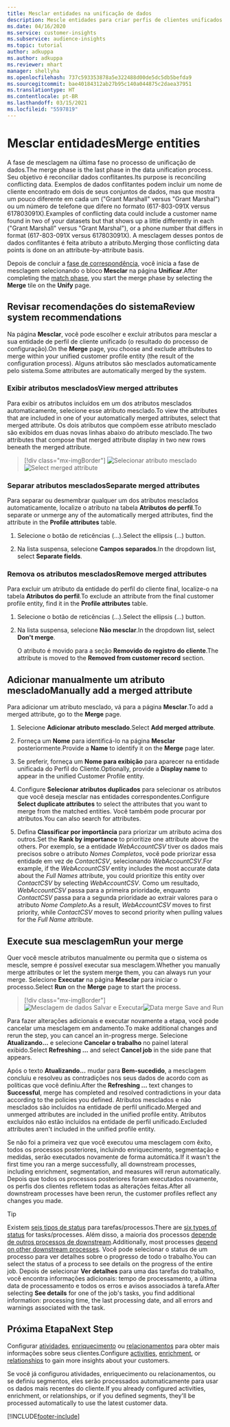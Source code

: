 ```yaml
---
title: Mesclar entidades na unificação de dados
description: Mescle entidades para criar perfis de clientes unificados.
ms.date: 04/16/2020
ms.service: customer-insights
ms.subservice: audience-insights
ms.topic: tutorial
author: adkuppa
ms.author: adkuppa
ms.reviewer: mhart
manager: shellyha
ms.openlocfilehash: 737c593353878a5e322488d00de5dc5db5befda9
ms.sourcegitcommit: bae40184312ab27b95c140a044875c2daea37951
ms.translationtype: HT
ms.contentlocale: pt-BR
ms.lasthandoff: 03/15/2021
ms.locfileid: "5597819"
---
```

# <a name="merge-entities"></a><span data-ttu-id="ecd78-103">Mesclar entidades</span><span class="sxs-lookup"><span data-stu-id="ecd78-103">Merge entities</span></span>

<span data-ttu-id="ecd78-104">A fase de mesclagem na última fase no processo de unificação de dados.</span><span class="sxs-lookup"><span data-stu-id="ecd78-104">The merge phase is the last phase in the data unification process.</span></span> <span data-ttu-id="ecd78-105">Seu objetivo é reconciliar dados conflitantes.</span><span class="sxs-lookup"><span data-stu-id="ecd78-105">Its purpose is reconciling conflicting data.</span></span> <span data-ttu-id="ecd78-106">Exemplos de dados conflitantes podem incluir um nome de cliente encontrado em dois de seus conjuntos de dados, mas que mostra um pouco diferente em cada um ("Grant Marshall" versus "Grant Marshal") ou um número de telefone que difere no formato (617-803-091X versus 617803091X).</span><span class="sxs-lookup"><span data-stu-id="ecd78-106">Examples of conflicting data could include a customer name found in two of your datasets but that shows up a little differently in each ("Grant Marshall" versus "Grant Marshal"), or a phone number that differs in format (617-803-091X versus 617803091X).</span></span> <span data-ttu-id="ecd78-107">A mesclagem desses pontos de dados conflitantes é feita atributo a atributo.</span><span class="sxs-lookup"><span data-stu-id="ecd78-107">Merging those conflicting data points is done on an attribute-by-attribute basis.</span></span>

<span data-ttu-id="ecd78-108">Depois de concluir a [fase de correspondência](match-entities.md), você inicia a fase de mesclagem selecionando o bloco **Mesclar** na página **Unificar**.</span><span class="sxs-lookup"><span data-stu-id="ecd78-108">After completing the [match phase](match-entities.md), you start the merge phase by selecting the **Merge** tile on the **Unify** page.</span></span>

## <a name="review-system-recommendations"></a><span data-ttu-id="ecd78-109">Revisar recomendações do sistema</span><span class="sxs-lookup"><span data-stu-id="ecd78-109">Review system recommendations</span></span>

<span data-ttu-id="ecd78-110">Na página **Mesclar**, você pode escolher e excluir atributos para mesclar a sua entidade de perfil de cliente unificado (o resultado do processo de configuração).</span><span class="sxs-lookup"><span data-stu-id="ecd78-110">On the **Merge** page, you choose and exclude attributes to merge within your unified customer profile entity (the result of the configuration process).</span></span> <span data-ttu-id="ecd78-111">Alguns atributos são mesclados automaticamente pelo sistema.</span><span class="sxs-lookup"><span data-stu-id="ecd78-111">Some attributes are automatically merged by the system.</span></span>

### <a name="view-merged-attributes"></a><span data-ttu-id="ecd78-112">Exibir atributos mesclados</span><span class="sxs-lookup"><span data-stu-id="ecd78-112">View merged attributes</span></span>

<span data-ttu-id="ecd78-113">Para exibir os atributos incluídos em um dos atributos mesclados automaticamente, selecione esse atributo mesclado.</span><span class="sxs-lookup"><span data-stu-id="ecd78-113">To view the attributes that are included in one of your automatically merged attributes, select that merged attribute.</span></span> <span data-ttu-id="ecd78-114">Os dois atributos que compõem esse atributo mesclado são exibidos em duas novas linhas abaixo do atributo mesclado.</span><span class="sxs-lookup"><span data-stu-id="ecd78-114">The two attributes that compose that merged attribute display in two new rows beneath the merged attribute.</span></span>

> [!div class="mx-imgBorder"]
> <span data-ttu-id="ecd78-115">![Selecionar atributo mesclado](media/configure-data-merge-profile-attributes.png "Selecionar atributo mesclado")</span><span class="sxs-lookup"><span data-stu-id="ecd78-115">![Select merged attribute](media/configure-data-merge-profile-attributes.png "Select merged attribute")</span></span>

### <a name="separate-merged-attributes"></a><span data-ttu-id="ecd78-116">Separar atributos mesclados</span><span class="sxs-lookup"><span data-stu-id="ecd78-116">Separate merged attributes</span></span>

<span data-ttu-id="ecd78-117">Para separar ou desmembrar qualquer um dos atributos mesclados automaticamente, localize o atributo na tabela **Atributos do perfil**.</span><span class="sxs-lookup"><span data-stu-id="ecd78-117">To separate or unmerge any of the automatically merged attributes, find the attribute in the **Profile attributes** table.</span></span>

1. <span data-ttu-id="ecd78-118">Selecione o botão de reticências (...).</span><span class="sxs-lookup"><span data-stu-id="ecd78-118">Select the ellipsis (...) button.</span></span>
  
2. <span data-ttu-id="ecd78-119">Na lista suspensa, selecione **Campos separados**.</span><span class="sxs-lookup"><span data-stu-id="ecd78-119">In the dropdown list, select **Separate fields**.</span></span>

### <a name="remove-merged-attributes"></a><span data-ttu-id="ecd78-120">Remova os atributos mesclados</span><span class="sxs-lookup"><span data-stu-id="ecd78-120">Remove merged attributes</span></span>

<span data-ttu-id="ecd78-121">Para excluir um atributo da entidade do perfil do cliente final, localize-o na tabela **Atributos do perfil**.</span><span class="sxs-lookup"><span data-stu-id="ecd78-121">To exclude an attribute from the final customer profile entity, find it in the **Profile attributes** table.</span></span>

1. <span data-ttu-id="ecd78-122">Selecione o botão de reticências (...).</span><span class="sxs-lookup"><span data-stu-id="ecd78-122">Select the ellipsis (...) button.</span></span>
  
2. <span data-ttu-id="ecd78-123">Na lista suspensa, selecione **Não mesclar**.</span><span class="sxs-lookup"><span data-stu-id="ecd78-123">In the dropdown list, select **Don't merge**.</span></span>

   <span data-ttu-id="ecd78-124">O atributo é movido para a seção **Removido do registro do cliente**.</span><span class="sxs-lookup"><span data-stu-id="ecd78-124">The attribute is moved to the **Removed from customer record** section.</span></span>

## <a name="manually-add-a-merged-attribute"></a><span data-ttu-id="ecd78-125">Adicionar manualmente um atributo mesclado</span><span class="sxs-lookup"><span data-stu-id="ecd78-125">Manually add a merged attribute</span></span>

<span data-ttu-id="ecd78-126">Para adicionar um atributo mesclado, vá para a página **Mesclar**.</span><span class="sxs-lookup"><span data-stu-id="ecd78-126">To add a merged attribute, go to the **Merge** page.</span></span>

1. <span data-ttu-id="ecd78-127">Selecione **Adicionar atributo mesclado**.</span><span class="sxs-lookup"><span data-stu-id="ecd78-127">Select **Add merged attribute**.</span></span>

2. <span data-ttu-id="ecd78-128">Forneça um **Nome** para identificá-lo na página **Mesclar** posteriormente.</span><span class="sxs-lookup"><span data-stu-id="ecd78-128">Provide a **Name** to identify it on the **Merge** page later.</span></span>

3. <span data-ttu-id="ecd78-129">Se preferir, forneça um **Nome para exibição** para aparecer na entidade unificada do Perfil do Cliente.</span><span class="sxs-lookup"><span data-stu-id="ecd78-129">Optionally, provide a **Display name** to appear in the unified Customer Profile entity.</span></span>

4. <span data-ttu-id="ecd78-130">Configure **Selecionar atributos duplicados** para selecionar os atributos que você deseja mesclar nas entidades correspondentes.</span><span class="sxs-lookup"><span data-stu-id="ecd78-130">Configure **Select duplicate attributes** to select the attributes that you want to merge from the matched entities.</span></span> <span data-ttu-id="ecd78-131">Você também pode procurar por atributos.</span><span class="sxs-lookup"><span data-stu-id="ecd78-131">You can also search for attributes.</span></span>

5. <span data-ttu-id="ecd78-132">Defina **Classificar por importância** para priorizar um atributo acima dos outros.</span><span class="sxs-lookup"><span data-stu-id="ecd78-132">Set the **Rank by importance** to prioritize one attribute above the others.</span></span> <span data-ttu-id="ecd78-133">Por exemplo, se a entidade *WebAccountCSV* tiver os dados mais precisos sobre o atributo *Nomes Completos*, você pode priorizar essa entidade em vez de *ContactCSV*, selecionando *WebAccountCSV*.</span><span class="sxs-lookup"><span data-stu-id="ecd78-133">For example, if the *WebAccountCSV* entity includes the most accurate data about the *Full Names* attribute, you could prioritize this entity over *ContactCSV* by selecting *WebAccountCSV*.</span></span> <span data-ttu-id="ecd78-134">Como um resultado, *WebAccountCSV* passa para a primeira prioridade, enquanto *ContactCSV* passa para a segunda prioridade ao extrair valores para o atributo *Nome Completo*.</span><span class="sxs-lookup"><span data-stu-id="ecd78-134">As a result, *WebAccountCSV* moves to first priority, while *ContactCSV* moves to second priority when pulling values for the *Full Name* attribute.</span></span>

## <a name="run-your-merge"></a><span data-ttu-id="ecd78-135">Execute sua mesclagem</span><span class="sxs-lookup"><span data-stu-id="ecd78-135">Run your merge</span></span>

<span data-ttu-id="ecd78-136">Quer você mescle atributos manualmente ou permita que o sistema os mescle, sempre é possível executar sua mesclagem.</span><span class="sxs-lookup"><span data-stu-id="ecd78-136">Whether you manually merge attributes or let the system merge them, you can always run your merge.</span></span> <span data-ttu-id="ecd78-137">Selecione **Executar** na página **Mesclar** para iniciar o processo.</span><span class="sxs-lookup"><span data-stu-id="ecd78-137">Select **Run** on the **Merge** page to start the process.</span></span>

> [!div class="mx-imgBorder"]
> <span data-ttu-id="ecd78-138">![Mesclagem de dados Salvar e Executar](media/configure-data-merge-save-run.png "Mesclagem de dados Salvar e Executar")</span><span class="sxs-lookup"><span data-stu-id="ecd78-138">![Data merge Save and Run](media/configure-data-merge-save-run.png "Data merge Save and Run")</span></span>

<span data-ttu-id="ecd78-139">Para fazer alterações adicionais e executar novamente a etapa, você pode cancelar uma mesclagem em andamento.</span><span class="sxs-lookup"><span data-stu-id="ecd78-139">To make additional changes and rerun the step, you can cancel an in-progress merge.</span></span> <span data-ttu-id="ecd78-140">Selecione **Atualizando...** e selecione **Cancelar o trabalho** no painel lateral exibido.</span><span class="sxs-lookup"><span data-stu-id="ecd78-140">Select **Refreshing ...** and select **Cancel job**  in the side pane that appears.</span></span>

<span data-ttu-id="ecd78-141">Após o texto **Atualizando...** mudar para **Bem-sucedido**, a mesclagem concluiu e resolveu as contradições nos seus dados de acordo com as políticas que você definiu.</span><span class="sxs-lookup"><span data-stu-id="ecd78-141">After the **Refreshing ...** text changes to **Successful**, merge has completed and resolved contradictions in your data according to the policies you defined.</span></span> <span data-ttu-id="ecd78-142">Atributos mesclados e não mesclados são incluídos na entidade de perfil unificado.</span><span class="sxs-lookup"><span data-stu-id="ecd78-142">Merged and unmerged attributes are included in the unified profile entity.</span></span> <span data-ttu-id="ecd78-143">Atributos excluídos não estão incluídos na entidade de perfil unificado.</span><span class="sxs-lookup"><span data-stu-id="ecd78-143">Excluded attributes aren't included in the unified profile entity.</span></span>

<span data-ttu-id="ecd78-144">Se não foi a primeira vez que você executou uma mesclagem com êxito, todos os processos posteriores, incluindo enriquecimento, segmentação e medidas, serão executados novamente de forma automática.</span><span class="sxs-lookup"><span data-stu-id="ecd78-144">If it wasn't the first time you ran a merge successfully, all downstream processes, including enrichment, segmentation, and measures will rerun automatically.</span></span> <span data-ttu-id="ecd78-145">Depois que todos os processos posteriores foram executados novamente, os perfis dos clientes refletem todas as alterações feitas.</span><span class="sxs-lookup"><span data-stu-id="ecd78-145">After all downstream processes have been rerun, the customer profiles reflect any changes you made.</span></span>

> [!TIP]
> <span data-ttu-id="ecd78-146">Existem [seis tipos de status](system.md#status-types) para tarefas/processos.</span><span class="sxs-lookup"><span data-stu-id="ecd78-146">There are [six types of status](system.md#status-types) for tasks/processes.</span></span> <span data-ttu-id="ecd78-147">Além disso, a maioria dos processos [depende de outros processos de downstream](system.md#refresh-policies).</span><span class="sxs-lookup"><span data-stu-id="ecd78-147">Additionally, most processes [depend on other downstream processes](system.md#refresh-policies).</span></span> <span data-ttu-id="ecd78-148">Você pode selecionar o status de um processo para ver detalhes sobre o progresso de todo o trabalho.</span><span class="sxs-lookup"><span data-stu-id="ecd78-148">You can select the status of a process to see details on the progress of the entire job.</span></span> <span data-ttu-id="ecd78-149">Depois de selecionar **Ver detalhes** para uma das tarefas do trabalho, você encontra informações adicionais: tempo de processamento, a última data de processamento e todos os erros e avisos associados à tarefa.</span><span class="sxs-lookup"><span data-stu-id="ecd78-149">After selecting **See details** for one of the job's tasks, you find additional information: processing time, the last processing date, and all errors and warnings associated with the task.</span></span>

## <a name="next-step"></a><span data-ttu-id="ecd78-150">Próxima Etapa</span><span class="sxs-lookup"><span data-stu-id="ecd78-150">Next Step</span></span>

<span data-ttu-id="ecd78-151">Configurar [atividades](activities.md), [enriquecimento](enrichment-microsoft-graph.md) ou [relacionamentos](relationships.md) para obter mais informações sobre seus clientes.</span><span class="sxs-lookup"><span data-stu-id="ecd78-151">Configure [activities](activities.md), [enrichment](enrichment-microsoft-graph.md), or [relationships](relationships.md) to gain more insights about your customers.</span></span>

<span data-ttu-id="ecd78-152">Se você já configurou atividades, enriquecimento ou relacionamentos, ou se definiu segmentos, eles serão processados automaticamente para usar os dados mais recentes do cliente.</span><span class="sxs-lookup"><span data-stu-id="ecd78-152">If you already configured activities, enrichment, or relationships, or if you defined segments, they'll be processed automatically to use the latest customer data.</span></span>




[!INCLUDE[footer-include](../includes/footer-banner.md)]